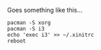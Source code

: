 
Goes something like this...

```
pacman -S xorg
pacman -S i3
echo 'exec i3' >> ~/.xinitrc
reboot
```
